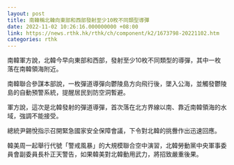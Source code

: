 ```yaml
---
layout: post
title: 南韓稱北韓向東部和西部發射至少10枚不同類型導彈
date: 2022-11-02 10:26:16.000000000 +08:00
link: https://news.rthk.hk/rthk/ch/component/k2/1673798-20221102.htm
categories: rthk
---
```


南韓軍方說，北韓今早向東部和西部，發射至少10枚不同類型的導彈，其中一枚落在南韓領海附近。

南韓聯合參謀本部說，一枚彈道導彈向鬱陵島方向飛行後，墜入公海，並觸發鬱陵島的自動預警系統，提醒居民到防空洞暫避。

軍方說，這次是北韓發射的彈道導彈，首次落在北方界線以南、靠近南韓領海的水域，強調不能接受。

總統尹錫悅指示召開緊急國家安全保障會議，下令對北韓的挑釁作出迅速回應。

韓美周一起舉行代號「警戒風暴」的大規模聯合空中演習，北韓勞動黨中央軍事委員會副委員長朴正天警告，如果韓美對北韓動用武力，將招致嚴重後果。
